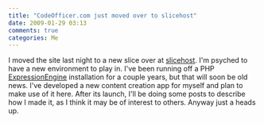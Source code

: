 ```yaml
---
title: "CodeOfficer.com just moved over to slicehost"
date: 2009-01-29 03:13
comments: true
categories: Me
---
```


I moved the site last night to a new slice over at [slicehost](http://www.slicehost.com/). I'm psyched to have a new environment to play in. I've been running off a PHP [ExpressionEngine](http://expressionengine.com/) installation for a couple years, but that will soon be old news. I've developed a new content creation app for myself and plan to make use of it here. After its launch, I'll be doing some posts to describe how I made it, as I think it may be of interest to others. Anyway just a heads up.
